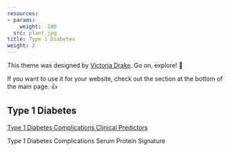 ```yaml
---
resources:
- params:
    weight: -100
  src: plant.jpg
title: Type 1 Diabetes
weight: 2
---
```


This theme was designed by [Victoria Drake](https://victoria.dev). Go on, explore! 💪

If you want to use it for your website, check out the section at the bottom of the main page. 👍

## Type 1 Diabetes
[Type 1 Diabetes Complications Clinical Predictors](https://github.com/pmtran5884/T1D_Complications)

Type 1 Diabetes Complications Serum Protein Signature